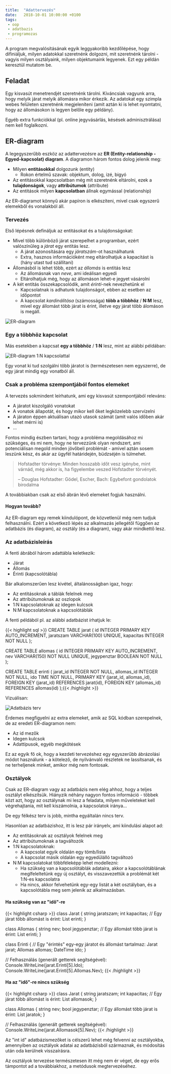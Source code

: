 ```yaml
---
title:  "Adattervezés"
date:   2018-10-01 10:00:00 +0100
tags:
 - oop
 - adatbazis
 - programozas
---
```


A program megvalósításának egyik leggyakoribb kezdőlépése, hogy difiniáljuk, milyen adatokkal szeretnénk dolgozni, mit szeretnénk tárolni - vagyis milyen osztályaink, milyen objektumaink legyenek. Ezt egy példán keresztül mutatom be.

## Feladat

Egy kisvasút menetrendjét szeretnénk tárolni. Kíváncsiak vagyunk arra, hogy melyik járat melyik állomásra mikor érkezik. Az adatokat egy szimpla webes felületen szeretnénk megjeleníteni (amit aztán ki is lehet nyomtatni, hogy az állomásokon is legyen belőle egy példány).

Egyéb extra funkciókkal (pl. online jegyvásárlás, késések adminisztrálása) nem kell foglalkozni.

## ER-diagram

A legegyszerűbb eszköz az adattervezésre az **ER (Entity-relationship - Egyed-kapcsolat) diagram**. A diagramon három fontos dolog jelenik meg:

* Milyen **entitásokkal** dolgozunk (entity)
  * Rokon értelmű szavak: objektum, dolog, izé, bigyó
* Az entitásokkal kapcsolatban még mit szeretnénk eltárolni, ezek a **tulajdonságok**, vagy **attribútumok** (attribute)
* Az entitások milyen **kapcsolatban** állnak egymással (relationship)

Az ER-diagramot könnyű akár papíron is elkészíteni, mivel csak egyszerű elemekből és vonalakból áll.

### Tervezés

Első lépésnek defináljuk az entitásokat és a tulajdonságokat:

* Mivel több különböző járat szerepelhet a programban, ezért valószínűleg a *járat* egy entitás lesz.
  * A járat azonosítására egy *járatszám*-ot használhatunk
  * Extra, hasznos információként meg eltárolhatjuk a kapacitást is (hány utast tud szállítani)
* Állomásból is lehet több, ezért az *állomás* is entitás lesz
  * Az állomásnak van *neve*, ami ideálisan egyedi
  * Eltárolhatjuk még, hogy az állomáson lehet-e jegyet vásárolni
* A két entitás összekapcsolódik, amit *érinti*-nek nevezhetünk el
  * Kapcsolatnak is adhatunk tulajdonságot, ebben az esetben az időpontot
  * A kapcsolat *kardinálitása* (számossága) **több a többhöz** / **N:M** lesz, mivel egy állomást több járat is érint, illetve egy járat több álomáson is megáll.

![ER-diagram](/assets/img/er.svg)

### Egy a többhöz kapcsolat

Más esetekben a kapcsat **egy a többhöz** / **1:N** lesz, mint az alábbi példában:

![ER-diagram 1:N kapcsolattal](/assets/img/er2.svg)

Egy vonat ki tud szolgálni több járatot is (természetesen nem egyszerre), de egy járat mindig egy vonatból áll.

### Csak a probléma szempontjából fontos elemeket

A tervezés sokmindent leírhatunk, ami egy kisvasút szempontjából releváns:

* A járatot kiszolgáló vonatokat
* A vonatok állapotát, és hogy mikor kell őket legközelebb szervízelni
* A járaton éppen aktuálisan utazó utasok számát (amit valós időben akár lehet mérni is)
* ...

Fontos mindig észben tartani, hogy a probléma megoldásához mi szükséges, és mi nem, hogy ne tervezzünk olyan rendszert, ami potenciálisan megold minden jövőbeli problémát - amivel aztán sosem leszünk kész, és akár az ügyfél határidején, büdzséjén is túlmehet.

> Hofstadter törvénye: Minden hosszabb időt vesz igénybe, mint várnád, még akkor is, ha figyelembe veszed Hofstadter törvényét.
>
> – Douglas Hofstadter: Gödel, Escher, Bach: Egybefont gondolatok birodalma

A továbbiakban csak az első ábrán lévő elemeket fogjuk használni.

#### Hogyan tovább?

Az ER-diagram egy remek kiindulópont, de közvetlenül még nem tudjuk felhasználni. Ezért a következő lépés az alkalmazás jellegétől függően az adatbázis (és diagram), az osztály (és a diagram), vagy akár mindkettő lesz.

### Az adatbázisleírás

A fenti ábrából három adattábla keletkezik:

* Járat
* Állomás
* Érinti (kapcsolótábla)

Bár alkalomszerűen lesz kivétel, általánosságban igaz, hogy:

* Az entitásoknak a táblák felelnek meg
* Az attribútumoknak az oszlopok
* 1:N kapcsolatoknak az idegen kulcsok
* N:M kapcsolatoknak a kapcsolótáblák

A fenti példából pl. az alábbi adatbázist írhatjuk le:

{{< highlight sql >}}
CREATE TABLE jarat (
    id INTEGER PRIMARY KEY AUTO_INCREMENT,
    jaratszam VARCHAR(100) UNIQUE,
    kapacitas INTEGER NOT NULL
);

CREATE TABLE allomas (
    id INTEGER PRIMARY KEY AUTO_INCREMENT,
    nev VARCHAR(150) NOT NULL UNIQUE,
    jegypenztar BOOLEAN NOT NULL
);

CREATE TABLE erinti (
    jarat_id INTEGER NOT NULL,
    allomas_id INTEGER NOT NULL,
    ido TIME NOT NULL,
    PRIMARY KEY (jarat_id, allomas_id),
    FOREIGN KEY (jarat_id) REFERENCES jarat(id),
    FOREIGN KEY (allomas_id) REFERENCES allomas(id)
);{{< /highlight >}}

Vizuálisan:

![Adatbázis terv](/assets/img/tervezes_db.png)

Érdemes megfigyelni az extra elemeket, amik az SQL kódban szerepelnek, de az eredeti ER-diagramon nem:

* Az id mezők
* Idegen kulcsok
* Adattípusok, egyéb megkötések

Ez az egyik fő ok, hogy a kezdeti tervezéshez egy egyszerűbb ábrázolási módot használunk - a kötelező, de nyilvánvaló részletek ne lassítsanak, és ne terheljenek minket, amikor még nem fontosak.

### Osztályok

Csak az ER-diagram vagy az adatbázis nem elég ahhoz, hogy a teljes osztályt elkészítsük. Hiányzik néhány nagyon fontos információ - többek közt azt, hogy az osztálynak mi lesz a feladata, milyen műveleteket kell végrehajtania, mit kell kiszámolnia, a kapcsolatok iránya...

De egy félkész terv is jobb, mintha egyáltalán nincs terv.

Hasonlóan az adatbázishoz, itt is lesz pár irányelv, ami kiindulási alapot ad:

* Az entitásoknak az osztályok felelnek meg
* Az attribútumoknak a tagváltozók
* 1:N kapcsolatoknak:
  * A kapcsolat egyik oldalán egy tömb/lista
  * A kapcsolat másik oldalán egy egyedülálló tagváltozó
* N:M kapcsolatokat többféleképp lehet modellezni:
  * Ha szükség van a kapcsolótáblák adataira, akkor a kapcsolótáblának meglfeleltetünk egy új osztályt, és visszavezettük a problémát két 1:N-es kapcsolatra
  * Ha nincs, akkor felvehetünk egy-egy listát a két osztályban, és a kapcsolótábla meg sem jelenik az alkalmazásban.

#### Ha szükség van az "idő"-re

{{< highlight csharp >}}
class Jarat {
    string jaratszam;
    int kapacitas;
    // Egy járat több állomást is érint:
    List<Erinti> erinti;
}

class Allomas {
    string nev;
    bool jegypenztar;
    // Egy állomást több járat is érint:
    List<Erinti> erinti;
}

class Erinti {
    // Egy "érintés" egy-egy járatot és állomást tartalmaz:
    Jarat jarat;
    Allomas allomas;
    DateTime ido;
}

// Felhasználás (generált getterek segítségével):
Console.WriteLine(jarat.Erinti[5].Ido);
Console.WriteLine(jarat.Erinti[5].Allomas.Nev);
{{< /highlight >}}

#### Ha az "idő"-re nincs szükség

{{< highlight csharp >}}
class Jarat {
    string jaratszam;
    int kapacitas;
    // Egy járat több állomást is érint:
    List<Allomas> allomasok;
}

class Allomas {
    string nev;
    bool jegypenztar;
    // Egy állomást több járat is érint:
    List<Jarat> jaratok;
}

// Felhasználás (generált getterek segítségével):
Console.WriteLine(jarat.Allomasok[5].Nev);
{{< /highlight >}}

Az "int id" adatbázismezőket is célszerű lehet még felvenni az osztályokba, amennyiben az osztályok adatai az adatbázisból származnak, és módosítás után oda kerülnek visszaírásra.

Az osztályok tervezése természetesen itt még nem ér véget, de egy erős támpontot ad a továbbiakhoz, a metódusok megtervezéséhez.
